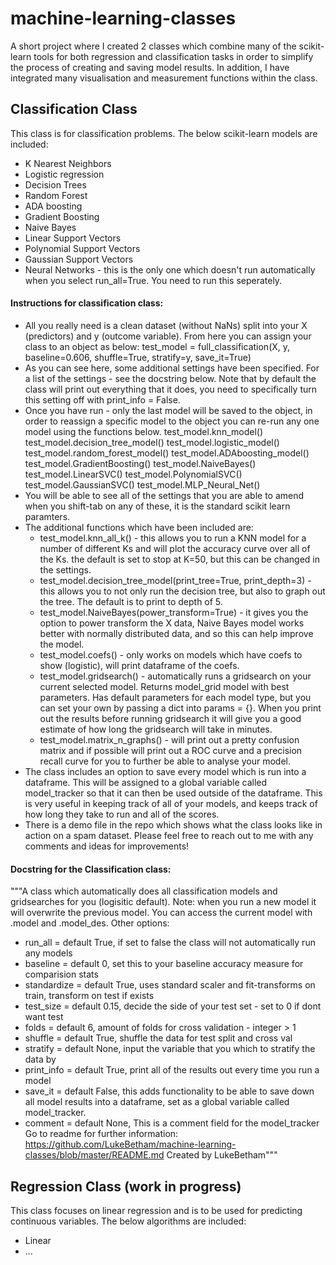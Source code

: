 # machine-learning-classes
A short project where I created 2 classes which combine many of the scikit-learn tools for both regression and classification tasks in order to simplify the process of creating and saving model results. In addition, I have integrated many visualisation and measurement functions within the class.

## Classification Class
This class is for classification problems. The below scikit-learn models are included:
- K Nearest Neighbors
- Logistic regression
- Decision Trees
- Random Forest
- ADA boosting
- Gradient Boosting
- Naive Bayes
- Linear Support Vectors
- Polynomial Support Vectors
- Gaussian Support Vectors
- Neural Networks - this is the only one which doesn't run automatically when you select run_all=True. You need to run this seperately.

#### Instructions for classification class:
 - All you really need is a clean dataset (without NaNs) split into your X (predictors) and y (outcome variable). From here you can assign your class to an object as below:
test_model = full_classification(X, y, baseline=0.606, shuffle=True, stratify=y, save_it=True)
 - As you can see here, some additional settings have been specified. For a list of the settings - see the docstring below. Note that by default the class will print out everything that it does, you need to specifically turn this setting off with print_info = False.
 - Once you have run - only the last model will be saved to the object, in order to reassign a specific model to the object you can re-run any one model using the functions below.
test_model.knn_model()
test_model.decision_tree_model()
test_model.logistic_model()
test_model.random_forest_model()
test_model.ADAboosting_model()
test_model.GradientBoosting()
test_model.NaiveBayes()
test_model.LinearSVC()
test_model.PolynomialSVC()
test_model.GaussianSVC()
test_model.MLP_Neural_Net()
- You will be able to see all of the settings that you are able to amend when you shift-tab on any of these, it is the standard scikit learn paramters. 
- The additional functions which have been included are:
    - test_model.knn_all_k() - this allows you to run a KNN model for a number of different Ks and will plot the accuracy curve over all of the Ks. the default is set to stop at K=50, but this can be changed in the settings.
    - test_model.decision_tree_model(print_tree=True, print_depth=3) - this allows you to not only run the decision tree, but also to graph out the tree. The default is to print to depth of 5.
    - test_model.NaiveBayes(power_transform=True) - it gives you the option to power transform the X data, Naive Bayes model works better with normally distributed data, and so this can help improve the model. 
    - test_model.coefs() - only works on models which have coefs to show (logistic), will print dataframe of the coefs.
    - test_model.gridsearch() - automatically runs a gridsearch on your current selected model. Returns model_grid model with best parameters. Has default parameters for each model type, but you can set your own by passing a dict into params = {}. When you print out the results before running gridsearch it will give you a good estimate of how long the gridsearch will take in minutes.
    - test_model.matrix_n_graphs() - will print out a pretty confusion matrix and if possible will print out a ROC curve and a precision recall curve for you to further be able to analyse your model. 
- The class includes an option to save every model which is run into a dataframe. This will be assigned to a global variable called model_tracker so that it can then be used outside of the dataframe. This is very useful in keeping track of all of your models, and keeps track of how long they take to run and all of the scores. 
- There is a demo file in the repo which shows what the class looks like in action on a spam dataset. 
Please feel free to reach out to me with any comments and ideas for improvements!

#### Docstring for the Classification class:
"""A class which automatically does all classification models and gridsearches for you (logisitic default). 
Note: when you run a new model it will overwrite the previous model. You can access the current model with .model and .model_des.
Other options:
   - run_all = default True, if set to false the class will not automatically run any models
   - baseline = default 0, set this to your baseline accuracy measure for comparision stats
   - standardize = default True, uses standard scaler and fit-transforms on train, transform on test if exists
   - test_size = default 0.15, decide the side of your test set - set to 0 if dont want test
   - folds = default 6, amount of folds for cross validation - integer > 1
   - shuffle = default True, shuffle the data for test split and cross val
   - stratify = default None, input the variable that you which to stratify the data by
   - print_info = default True, print all of the results out every time you run a model
   - save_it = default False, this adds functionality to be able to save down all model results into a dataframe, set as a global variable called model_tracker.
   - comment = default None, This is a comment field for the model_tracker
    Go to readme for further information: https://github.com/LukeBetham/machine-learning-classes/blob/master/README.md
    Created by LukeBetham"""

## Regression Class (work in progress) 
This class focuses on linear regression and is to be used for predicting continuous variables. The below algorithms are included:
- Linear
- ...


